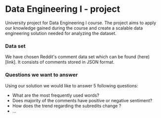 # Data Engineering I - project
University project for Data Engineering I course. The project aims to apply our
knowledge gained during the course and create a scalable data engineering solution needed for analyzing
the dataset.
### Data set
We have chosen Reddit's comment data set which can be found (here)[link]. It consists of comments stored in JSON format. 
### Questions we want to answer
Using our solution we would like to answer 5 following questions:
- What are the most frequently used words?
- Does majority of the comments have positive or negative sentiment? 
- How does the trend regarding the subredits change ? 
- ... 

